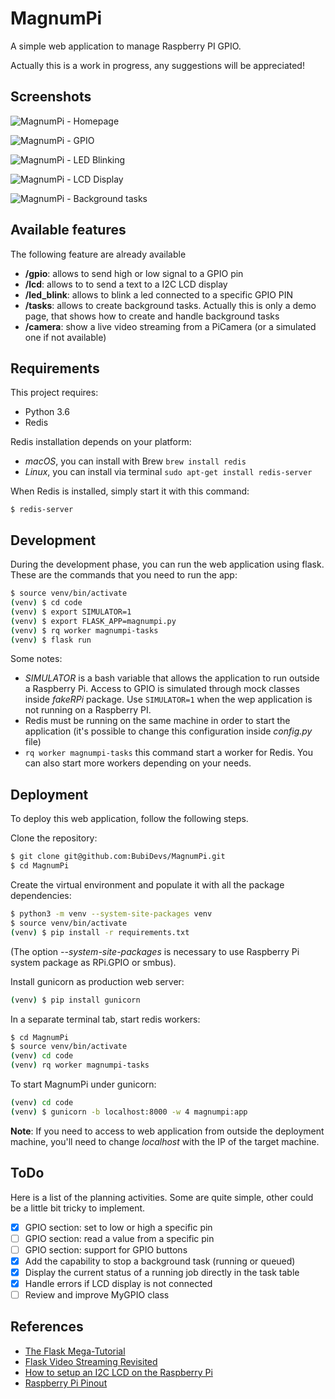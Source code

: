 # MagnumPi

A simple web application to manage Raspberry PI GPIO.

Actually this is a work in progress, any suggestions will be appreciated!

## Screenshots

![MagnumPi - Homepage](https://user-images.githubusercontent.com/847860/44450788-1652e480-a5f2-11e8-97af-0c1b04f72602.png)

![MagnumPi - GPIO](https://user-images.githubusercontent.com/847860/44653882-40d8df00-a9f0-11e8-83e6-3637a3801c94.png)

![MagnumPi - LED Blinking](https://user-images.githubusercontent.com/847860/44654155-0ae82a80-a9f1-11e8-87cc-7f95c42af675.png)

![MagnumPi - LCD Display](https://user-images.githubusercontent.com/847860/44653939-6b2a9c80-a9f0-11e8-8b8a-cd17fec9aad9.png)

![MagnumPi - Background tasks](https://user-images.githubusercontent.com/847860/44653951-72ea4100-a9f0-11e8-8dfb-c3e7e9f762c4.png)

## Available features

The following feature are already available

- **/gpio**: allows to send high or low signal to a GPIO pin
- **/lcd**: allows to to send a text to a I2C LCD display
- **/led_blink**: allows to blink a led connected to a specific GPIO PIN
- **/tasks**: allows to create background tasks. Actually this is only a demo page, that shows how to create and handle background tasks
- **/camera**: show a live video streaming from a PiCamera (or a simulated one if not available)

## Requirements

This project requires:

- Python 3.6
- Redis

Redis installation depends on your platform:

- *macOS*, you can install with Brew `brew install redis`
- *Linux*, you can install via terminal `sudo apt-get install redis-server`

When Redis is installed, simply start it with this command:

`$ redis-server`

## Development

During the development phase, you can run the web application using flask. These are the commands that you need to run the app:

```bash
$ source venv/bin/activate
(venv) $ cd code
(venv) $ export SIMULATOR=1
(venv) $ export FLASK_APP=magnumpi.py
(venv) $ rq worker magnumpi-tasks
(venv) $ flask run
```

Some notes:

- *SIMULATOR* is a bash variable that allows the application to run outside a Raspberry Pi. Access to GPIO is simulated through mock classes inside *fakeRPi* package. Use `SIMULATOR=1` when the wep application is not running on a Raspberry PI.
- Redis must be running on the same machine in order to start the application (it's possible to change this configuration inside *config.py* file)
- `rq worker magnumpi-tasks` this command start a worker for Redis. You can also start more workers depending on your needs.

## Deployment

To deploy this web application, follow the following steps.

Clone the repository:

```bash
$ git clone git@github.com:BubiDevs/MagnumPi.git
$ cd MagnumPi
```

Create the virtual environment and populate it with all the package dependencies:

```bash
$ python3 -m venv --system-site-packages venv
$ source venv/bin/activate
(venv) $ pip install -r requirements.txt
```

(The option *--system-site-packages* is necessary to use Raspberry Pi system package as RPi.GPIO or smbus).

Install gunicorn as production web server:

```bash
(venv) $ pip install gunicorn
```

In a separate terminal tab, start redis workers:

```bash
$ cd MagnumPi
$ source venv/bin/activate
(venv) cd code
(venv) rq worker magnumpi-tasks
```

To start MagnumPi under gunicorn:

```bash
(venv) cd code
(venv) $ gunicorn -b localhost:8000 -w 4 magnumpi:app
```

**Note**: If you need to access to web application from outside the deployment machine, you'll need to change *localhost* with the IP of the target machine.

## ToDo

Here is a list of the planning activities. Some are quite simple, other could be a little bit tricky to implement.

- [X] GPIO section: set to low or high a specific pin
- [ ] GPIO section: read a value from a specific pin
- [ ] GPIO section: support for GPIO buttons
- [X] Add the capability to stop a background task (running or queued)
- [X] Display the current status of a running job directly in the task table
- [X] Handle errors if LCD display is not connected
- [ ] Review and improve MyGPIO class

## References

- [The Flask Mega-Tutorial](https://blog.miguelgrinberg.com/post/the-flask-mega-tutorial-part-xvii-deployment-on-linux)
- [Flask Video Streaming Revisited](https://blog.miguelgrinberg.com/post/flask-video-streaming-revisited)
- [How to setup an I2C LCD on the Raspberry Pi](http://www.circuitbasics.com/raspberry-pi-i2c-lcd-set-up-and-programming/)
- [Raspberry Pi Pinout](https://it.pinout.xyz)
